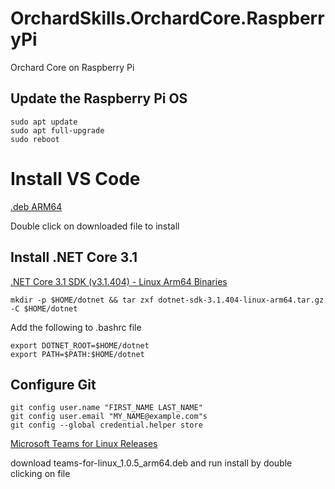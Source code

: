 # OrchardSkills.OrchardCore.RaspberryPi

Orchard Core on Raspberry Pi

## Update the Raspberry Pi OS

```
sudo apt update
sudo apt full-upgrade
sudo reboot
```

# Install VS Code

[.deb ARM64](https://aka.ms/linux-arm64-deb)

Double click on downloaded file to install


## Install .NET Core 3.1

[.NET Core 3.1 SDK (v3.1.404) - Linux Arm64 Binaries](https://download.visualstudio.microsoft.com/download/pr/de47cbe2-f75f-44c5-8250-7960a36d6591/76cfdbfb7bf17cce27378a9fddd969a6/dotnet-sdk-3.1.404-linux-arm64.tar.gz)

```
mkdir -p $HOME/dotnet && tar zxf dotnet-sdk-3.1.404-linux-arm64.tar.gz -C $HOME/dotnet
```

Add the following to .bashrc file

```
export DOTNET_ROOT=$HOME/dotnet
export PATH=$PATH:$HOME/dotnet
```

## Configure Git

```
git config user.name "FIRST_NAME LAST_NAME"
git config user.email "MY_NAME@example.com"s
git config --global credential.helper store
```

[Microsoft Teams for Linux Releases](https://github.com/IsmaelMartinez/teams-for-linux/releases)

download teams-for-linux_1.0.5_arm64.deb and run install by double clicking on file
